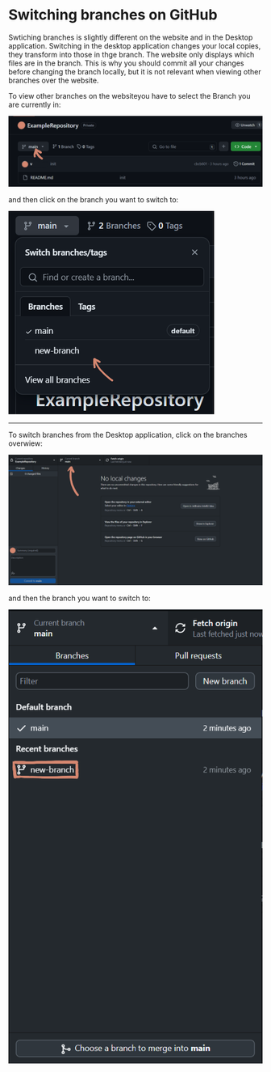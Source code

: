 # Switching branches on GitHub

Swtiching branches is slightly different on the website and in the Desktop application. Switching in the desktop application changes your local copies, they transform into those in thge branch. The website only displays which files are in the branch. This is why you should commit all your changes before changing the branch locally, but it is not relevant when viewing other branches over the website.

To view other branches on the websiteyou have to select the Branch you are currently in:

![](img/25.png)

and then click on the branch you want to switch to:

![](img/24.png)

---

To switch branches from the Desktop application, click on the branches overwiew:

![](img/14.png)

and then the branch you want to switch to:

![](img/22.png)